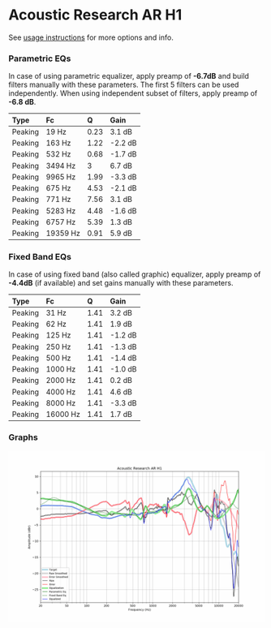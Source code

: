 # Acoustic Research AR H1
See [usage instructions](https://github.com/jaakkopasanen/AutoEq#usage) for more options and info.

### Parametric EQs
In case of using parametric equalizer, apply preamp of **-6.7dB** and build filters manually
with these parameters. The first 5 filters can be used independently.
When using independent subset of filters, apply preamp of **-6.8 dB**.

| Type    | Fc       |    Q | Gain    |
|:--------|:---------|:-----|:--------|
| Peaking | 19 Hz    | 0.23 | 3.1 dB  |
| Peaking | 163 Hz   | 1.22 | -2.2 dB |
| Peaking | 532 Hz   | 0.68 | -1.7 dB |
| Peaking | 3494 Hz  | 3    | 6.7 dB  |
| Peaking | 9965 Hz  | 1.99 | -3.3 dB |
| Peaking | 675 Hz   | 4.53 | -2.1 dB |
| Peaking | 771 Hz   | 7.56 | 3.1 dB  |
| Peaking | 5283 Hz  | 4.48 | -1.6 dB |
| Peaking | 6757 Hz  | 5.39 | 1.3 dB  |
| Peaking | 19359 Hz | 0.91 | 5.9 dB  |

### Fixed Band EQs
In case of using fixed band (also called graphic) equalizer, apply preamp of **-4.4dB**
(if available) and set gains manually with these parameters.

| Type    | Fc       |    Q | Gain    |
|:--------|:---------|:-----|:--------|
| Peaking | 31 Hz    | 1.41 | 3.2 dB  |
| Peaking | 62 Hz    | 1.41 | 1.9 dB  |
| Peaking | 125 Hz   | 1.41 | -1.2 dB |
| Peaking | 250 Hz   | 1.41 | -1.3 dB |
| Peaking | 500 Hz   | 1.41 | -1.4 dB |
| Peaking | 1000 Hz  | 1.41 | -1.0 dB |
| Peaking | 2000 Hz  | 1.41 | 0.2 dB  |
| Peaking | 4000 Hz  | 1.41 | 4.6 dB  |
| Peaking | 8000 Hz  | 1.41 | -3.3 dB |
| Peaking | 16000 Hz | 1.41 | 1.7 dB  |

### Graphs
![](./Acoustic%20Research%20AR%20H1.png)